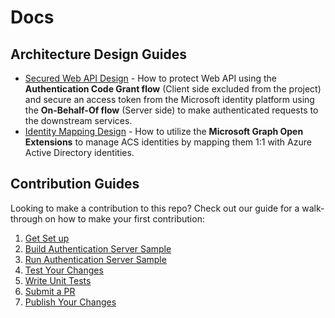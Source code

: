 # Docs

## Architecture Design Guides

- [Secured Web API Design](./design-guides/Secured-Web-API-Design.md) - How to protect Web API using the **Authentication Code Grant flow** (Client side excluded from the project) and secure an access token from the Microsoft identity platform using the **On-Behalf-Of flow** (Server side) to make authenticated requests to the downstream services.
- [Identity Mapping Design](./design-guides/Identity-Mapping-Design_Graph-Open-Extensions.md) - How to utilize the **Microsoft Graph Open Extensions** to manage ACS identities by mapping them 1:1 with Azure Active Directory identities.

## Contribution Guides

Looking to make a contribution to this repo? Check out our guide for a walk-through on how to make your first contribution:

1. [Get Set up](<./contribution-guides/1. get-set-up.md>)
2. [Build Authentication Server Sample](<./contribution-guides/2. build-authentication-sample.md>)
3. [Run Authentication Server Sample](<./contribution-guides/3. run-authentication-sample.md>)
4. [Test Your Changes](<./contribution-guides/4. test-your-changes.md>)
5. [Write Unit Tests](<./contribution-guides/5. write-unit-tests.md>)
6. [Submit a PR](<./contribution-guides/6. submit-a-pr.md>)
7. [Publish Your Changes](<./contribution-guides/7. publish-your-changes.md>)
